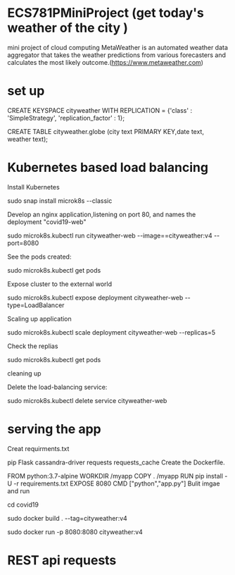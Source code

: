 # ECS781PMiniProject (get today's weather of the city )
mini project of cloud computing
MetaWeather is an automated weather data aggregator that takes the weather predictions from various forecasters and calculates the most likely outcome.(https://www.metaweather.com)

# set up

CREATE KEYSPACE cityweather WITH REPLICATION = {'class' : 'SimpleStrategy', 'replication_factor' : 1};

CREATE TABLE cityweather.globe (city text PRIMARY KEY,date text, weather text);

# Kubernetes based load balancing
Install Kubernetes

sudo snap install microk8s --classic

Develop an nginx application,listening on port 80, and names the deployment "covid19-web"

sudo microk8s.kubectl run cityweather-web --image==cityweather:v4 --port=8080

See the pods created:

sudo microk8s.kubectl get pods

Expose cluster to the external world

sudo microk8s.kubectl expose deployment cityweather-web --type=LoadBalancer

Scaling up application

sudo microk8s.kubectl scale deployment cityweather-web --replicas=5

Check the replias

sudo microk8s.kubectl get pods

cleaning up

Delete the load-balancing service:

sudo microk8s.kubectl delete service cityweather-web
# serving the app

Creat requirments.txt

pip
Flask
cassandra-driver
requests
requests_cache
Create the Dockerfile.

FROM python:3.7-alpine
WORKDIR /myapp
COPY . /myapp
RUN pip install -U -r requirements.txt
EXPOSE 8080
CMD ["python","app.py"]
Bulit imgae and run

cd covid19

sudo docker build . --tag=cityweather:v4

sudo docker run -p 8080:8080 cityweather:v4

# REST api requests
